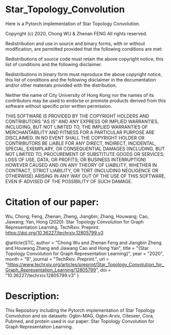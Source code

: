 # Star_Topology_Convolution
Here is a Pytorch implementation of Star Topology Convolution.

Copyright (c) 2020, Chong WU & Zhenan FENG All rights reserved.

Redistribution and use in source and binary forms, with or without modification, are permitted provided that the following conditions are met:

Redistributions of source code must retain the above copyright notice, this list of conditions and the following disclaimer.

Redistributions in binary form must reproduce the above copyright notice, this list of conditions and the following disclaimer in the documentation and/or other materials provided with the distribution.

Neither the name of City University of Hong Kong nor the names of its contributors may be used to endorse or promote products derived from this software without specific prior written permission.

THIS SOFTWARE IS PROVIDED BY THE COPYRIGHT HOLDERS AND CONTRIBUTORS "AS IS" AND ANY EXPRESS OR IMPLIED WARRANTIES, INCLUDING, BUT NOT LIMITED TO, THE IMPLIED WARRANTIES OF MERCHANTABILITY AND FITNESS FOR A PARTICULAR PURPOSE ARE DISCLAIMED. IN NO EVENT SHALL THE COPYRIGHT HOLDER OR CONTRIBUTORS BE LIABLE FOR ANY DIRECT, INDIRECT, INCIDENTAL, SPECIAL, EXEMPLARY, OR CONSEQUENTIAL DAMAGES (INCLUDING, BUT NOT LIMITED TO, PROCUREMENT OF SUBSTITUTE GOODS OR SERVICES; LOSS OF USE, DATA, OR PROFITS; OR BUSINESS INTERRUPTION) HOWEVER CAUSED AND ON ANY THEORY OF LIABILITY, WHETHER IN CONTRACT, STRICT LIABILITY, OR TORT (INCLUDING NEGLIGENCE OR OTHERWISE) ARISING IN ANY WAY OUT OF THE USE OF THIS SOFTWARE, EVEN IF ADVISED OF THE POSSIBILITY OF SUCH DAMAGE.


# Citation of our paper:

Wu, Chong; Feng, Zhenan; Zheng, Jiangbin; Zhang, Houwang; Cao, Jiawang; Yan, Hong (2020): Star
Topology Convolution for Graph Representation Learning. TechRxiv. Preprint. https://doi.org/10.36227/techrxiv.12805799.v3


@article{STC,
author = "Chong Wu and Zhenan Feng and Jiangbin Zheng and Houwang Zhang and Jiawang Cao and Hong Yan",
title = "{Star Topology Convolution for Graph Representation Learning}",
year = "2020",
month = "8",
journal = "TechRxiv. Preprint.",
url = "https://www.techrxiv.org/articles/preprint/Star_Topology_Convolution_for_Graph_Representation_Learning/12805799",
doi = "10.36227/techrxiv.12805799.v3"
}

# Description:

This Repository including the Pytorch implementation of Star Topology Convolution and six datasets: Ogbn-MAG, Ogbn-Arxiv, Citeseer, Cora, Pubmed, and protein used in our paper: Star Topology Convolution for Graph Representation Learning.



